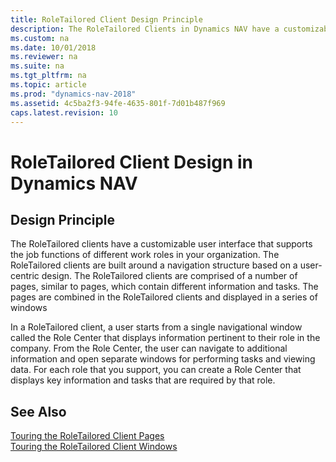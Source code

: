 ```yaml
---
title: RoleTailored Client Design Principle
description: The RoleTailored Clients in Dynamics NAV have a customizable UI that supports the job functions of different work roles in your organization. 
ms.custom: na
ms.date: 10/01/2018
ms.reviewer: na
ms.suite: na
ms.tgt_pltfrm: na
ms.topic: article
ms.prod: "dynamics-nav-2018"
ms.assetid: 4c5ba2f3-94fe-4635-801f-7d01b487f969
caps.latest.revision: 10
---
```

# RoleTailored Client Design in Dynamics NAV
## Design Principle  
The RoleTailored clients have a customizable user interface that supports the job functions of different work roles in your organization. The RoleTailored clients are built around a navigation structure based on a user-centric design. The RoleTailored clients are comprised of a number of pages, similar to pages, which contain different information and tasks. The pages are combined in the RoleTailored clients and displayed in a series of windows  

In a RoleTailored client, a user starts from a single navigational window called the Role Center that displays information pertinent to their role in the company. From the Role Center, the user can navigate to additional information and open separate windows for performing tasks and viewing data. For each role that you support, you can create a Role Center that displays key information and tasks that are required by that role.  

## See Also  
 [Touring the RoleTailored Client Pages](Touring-the-RoleTailored-Client-Pages.md)   
 [Touring the RoleTailored Client Windows](Touring-the-RoleTailored-Client-Windows.md)
